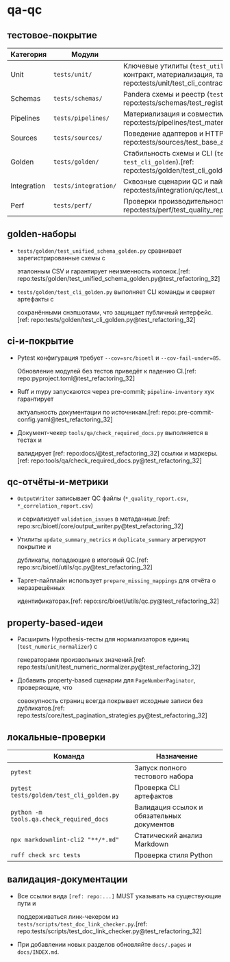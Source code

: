 # qa-qc

## тестовое-покрытие

| Категория | Модули | Назначение |
| --- | --- | --- |
| Unit | `tests/unit/` | Ключевые утилиты (`test_utils_io`, `test_numeric_normalizer`), CLI контракт, материализация, таргет/документ пайплайны.[ref: repo:tests/unit/test_cli_contract.py@test_refactoring_32]
| Schemas | `tests/schemas/` | Pandera схемы и реестр (`test_registry`, `test_document_raw_schema`).[ref: repo:tests/schemas/test_registry.py@test_refactoring_32]
| Pipelines | `tests/pipelines/` | Материализация и совместимость менеджера стадий.[ref: repo:tests/pipelines/test_materialization_manager.py@test_refactoring_32]
| Sources | `tests/sources/` | Поведение адаптеров и HTTP слоёв.[ref: repo:tests/sources/test_base_adapter.py@test_refactoring_32]
| Golden | `tests/golden/` | Стабильность схемы и CLI (`test_unified_schema_golden`, `test_cli_golden`).[ref: repo:tests/golden/test_cli_golden.py@test_refactoring_32]
| Integration | `tests/integration/` | Сквозные сценарии QC и пайплайнов.[ref: repo:tests/integration/qc/test_unified_qc.py@test_refactoring_32]
| Perf | `tests/perf/` | Проверки производительности QC-отчётов и хеширования.[ref: repo:tests/perf/test_quality_report_generator.py@test_refactoring_32]

## golden-наборы

- `tests/golden/test_unified_schema_golden.py` сравнивает зарегистрированные схемы с

  эталонным CSV и гарантирует неизменность колонок.[ref: repo:tests/golden/test_unified_schema_golden.py@test_refactoring_32]

- `tests/golden/test_cli_golden.py` выполняет CLI команды и сверяет артефакты с

  сохранёнными снэпшотами, что защищает публичный интерфейс.[ref: repo:tests/golden/test_cli_golden.py@test_refactoring_32]

## ci-и-покрытие

- Pytest конфигурация требует `--cov=src/bioetl` и `--cov-fail-under=85`.

  Обновление модулей без тестов приведёт к падению CI.[ref: repo:pyproject.toml@test_refactoring_32]

- Ruff и mypy запускаются через pre-commit; `pipeline-inventory` хук гарантирует

  актуальность документации по источникам.[ref: repo:.pre-commit-config.yaml@test_refactoring_32]

- Документ-чекер `tools/qa/check_required_docs.py` выполняется в тестах и

  валидирует [ref: repo:docs/@test_refactoring_32] ссылки и маркеры.[ref: repo:tools/qa/check_required_docs.py@test_refactoring_32]

## qc-отчёты-и-метрики

- `OutputWriter` записывает QC файлы (`*_quality_report.csv`, `*_correlation_report.csv`)

  и сериализует `validation_issues` в метаданные.[ref: repo:src/bioetl/core/output_writer.py@test_refactoring_32]

- Утилиты `update_summary_metrics` и `duplicate_summary` агрегируют покрытие и

  дубликаты, попадающие в итоговый QC.[ref: repo:src/bioetl/utils/qc.py@test_refactoring_32]

- Таргет-пайплайн использует `prepare_missing_mappings` для отчёта о неразрешённых

  идентификаторах.[ref: repo:src/bioetl/utils/qc.py@test_refactoring_32]

## property-based-идеи

- Расширить Hypothesis-тесты для нормализаторов единиц (`test_numeric_normalizer`) с

  генераторами произвольных значений.[ref: repo:tests/unit/test_numeric_normalizer.py@test_refactoring_32]

- Добавить property-based сценарии для `PageNumberPaginator`, проверяющие, что

  совокупность страниц всегда покрывает исходные записи без дубликатов.[ref: repo:tests/core/test_pagination_strategies.py@test_refactoring_32]

## локальные-проверки

| Команда | Назначение |
| --- | --- |
| `pytest` | Запуск полного тестового набора |
| `pytest tests/golden/test_cli_golden.py` | Проверка CLI артефактов |
| `python -m tools.qa.check_required_docs` | Валидация ссылок и обязательных документов |
| `npx markdownlint-cli2 "**/*.md"` | Статический анализ Markdown |
| `ruff check src tests` | Проверка стиля Python |

## валидация-документации

- Все ссылки вида `[ref: repo:...]` MUST указывать на существующие пути и

  поддерживаться линк-чекером из `tests/scripts/test_doc_link_checker.py`.[ref: repo:tests/scripts/test_doc_link_checker.py@test_refactoring_32]

- При добавлении новых разделов обновляйте `docs/.pages` и `docs/INDEX.md`.
